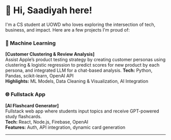 # 👋 Hi, Saadiyah here!

I'm a CS student at UOWD who loves exploring the intersection of tech, business, and impact. Here are a few projects I'm proud of:

### 🧠 Machine Learning
**[Customer Clustering & Review Analysis]**  
Assist Apple’s product testing strategy by creating customer personas using clustering & logistic regression to predict scores for new product by each persona, and integrated LLM for a chat-based analysis.
**Tech:** Python, Pandas, scikit-learn, OpenAI API  
**Highlights:** ML Models, Data Cleaning & Visualization, AI Integration

### 🌐 Fullstack App
**[AI Flashcard Generator]**  
Fullstack web app where students input topics and receive GPT-powered study flashcards.  
**Tech:** React, Node.js, Firebase, OpenAI  
**Features:** Auth, API integration, dynamic card generation

---
